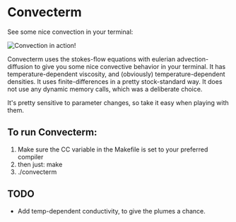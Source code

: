 # Convecterm
See some nice convection in your terminal:

![Convection in action!](http://i.imgur.com/IjZpNia.png?1 "Convecterm")

Convecterm uses the stokes-flow equations with eulerian advection-diffusion to give you some nice convective behavior in your terminal. It has temperature-dependent viscosity, and (obviously) temperature-dependent densities. It uses finite-differences in a pretty stock-standard way. It does not use any dynamic memory calls, which was a deliberate choice.

It's pretty sensitive to parameter changes, so take it easy when playing with them.

## To run Convecterm:
1. Make sure the CC variable in the Makefile is set to your preferred compiler
2. then just: make
3. ./convecterm

## TODO
- Add temp-dependent conductivity, to give the plumes a chance.
